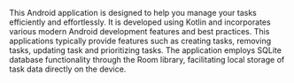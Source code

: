 This Android application is designed to help you manage your tasks efficiently and effortlessly. It 
is developed using Kotlin and incorporates various modern Android development features and 
best practices. This applications typically provide features such as creating tasks, removing tasks, 
updating task and prioritizing tasks. The application employs SQLite database functionality 
through the Room library, facilitating local storage of task data directly on the device. 





